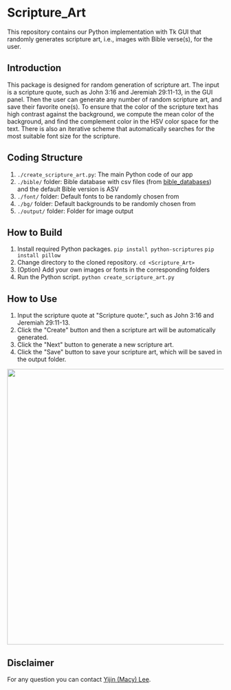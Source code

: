 # Scripture_Art

This repository contains our Python implementation with Tk GUI that randomly generates scripture art, i.e., images with Bible verse(s), for the user. 

## Introduction

This package is designed for random generation of scripture art. The input is a scripture quote, such as John 3:16 and Jeremiah 29:11-13, in the GUI panel. Then the user can generate any number of random scripture art, and save their favorite one(s). To ensure that the color of the scripture text has high contrast against the background, we compute the mean color of the background, and find the complement color in the HSV color space for the text. There is also an iterative scheme that automatically searches for the most suitable font size for the scripture. 

## Coding Structure
1. `./create_scripture_art.py`: The main Python code of our app
2. `./bible/` folder: Bible database with csv files (from [bible_databases](https://www.google.com)) and the default Bible version is ASV
3. `./font/` folder: Default fonts to be randomly chosen from
3. `./bg/` folder: Default backgrounds to be randomly chosen from
3. `./output/` folder: Folder for image output

## How to Build
1. Install required Python packages. 
```pip install python-scriptures```
```pip install pillow```
2. Change directory to the cloned repository.
```cd <Scripture_Art>```
3. (Option) Add your own images or fonts in the corresponding folders
4. Run the Python script. 
```python create_scripture_art.py```

## How to Use
1. Input the scripture quote at "Scripture quote:", such as John 3:16 and Jeremiah 29:11-13. 
2. Click the "Create" button and then a scripture art will be automatically generated. 
3. Click the "Next" button to generate a new scripture art.
4. Click the "Save" button to save your scripture art, which will be saved in the output folder. 
<div align="center">
    <img src="/example.jpg", width="640">
</div>

## Disclaimer
For any question you can contact [Yijin (Macy) Lee](https://github.com/blackmacy).

